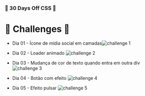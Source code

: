 ### 📆  30 Days Off CSS  📆
# 📌 Challenges 📌

-   Dia 01 - Ícone de mídia social em camadas![challenge 1](https://user-images.githubusercontent.com/37448340/88348819-d38d7000-cd24-11ea-99d1-39b04afb77f2.gif)

-   Dia 02 - Loader animado
![challenge 2](https://user-images.githubusercontent.com/37448340/88348825-d5573380-cd24-11ea-832c-989e091167b8.gif)
-   Dia 03 - Mudança de cor de texto quando entra em outra div
![challenge 3](https://github.com/MilenaCarecho/30diasDeCSS/raw/master/Desafios/dia%2003/gif/dia03.gif)
-   Dia 04 - Botão com efeito
![challenge 4](https://user-images.githubusercontent.com/37448340/88242961-38819100-cc65-11ea-82b3-b541ff8cb3d7.gif)
-   Dia 05 - Efeito pulsar
![challenge 5](https://user-images.githubusercontent.com/37448340/88354131-4d7a2500-cd36-11ea-800e-eec277f17737.gif)
